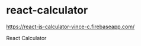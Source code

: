 # react-calculator
<a href="https://react-js-calculator-vince-c.firebaseapp.com/" target="_blank">https://react-js-calculator-vince-c.firebaseapp.com/</a>

React Calculator
